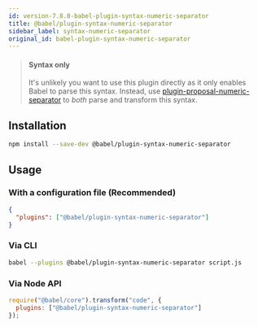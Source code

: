 ```yaml
---
id: version-7.8.0-babel-plugin-syntax-numeric-separator
title: @babel/plugin-syntax-numeric-separator
sidebar_label: syntax-numeric-separator
original_id: babel-plugin-syntax-numeric-separator
---
```


> #### Syntax only
>
> It's unlikely you want to use this plugin directly as it only enables Babel to parse this syntax. Instead, use [plugin-proposal-numeric-separator](plugin-proposal-numeric-separator.md) to _both_ parse and transform this syntax.

## Installation

```sh
npm install --save-dev @babel/plugin-syntax-numeric-separator
```

## Usage

### With a configuration file (Recommended)

```json
{
  "plugins": ["@babel/plugin-syntax-numeric-separator"]
}
```

### Via CLI

```sh
babel --plugins @babel/plugin-syntax-numeric-separator script.js
```

### Via Node API

```javascript
require("@babel/core").transform("code", {
  plugins: ["@babel/plugin-syntax-numeric-separator"]
});
```

